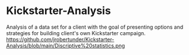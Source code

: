 # Kickstarter-Analysis
Analysis of a data set for a client with the goal of presenting options and strategies for building client's own Kickstarter campaign.
https://github.com/jrobertunder/Kickstarter-Analysis/blob/main/Discriptive%20statistics.png

